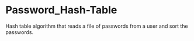 # Password_Hash-Table
Hash table algorithm that reads a file of passwords from a user and sort the passwords.
